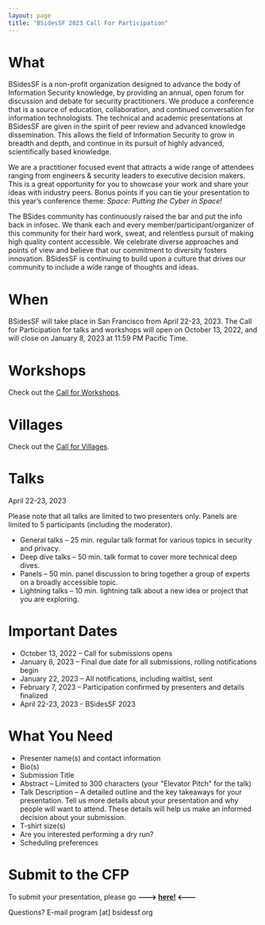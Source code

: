 ```yaml
---
layout: page
title: "BSidesSF 2023 Call For Participation"
---
```


# **What**

BSidesSF is a non-profit organization designed to advance the body of Information Security knowledge, by providing an annual, open forum for discussion and debate for security practitioners. We produce a conference that is a source of education, collaboration, and continued conversation for information technologists. The technical and academic presentations at BSidesSF are given in the spirit of peer review and advanced knowledge dissemination. This allows the field of Information Security to grow in breadth and depth, and continue in its pursuit of highly advanced, scientifically based knowledge.

We are a practitioner focused event that attracts a wide range of attendees ranging from engineers & security leaders to executive decision makers. This is a great opportunity for you to showcase your work and share your ideas with industry peers. Bonus points if you can tie your presentation to this year’s conference theme: _Space: Putting the Cyber in Space!_

The BSides community has continuously raised the bar and put the info back in infosec. We thank each and every member/participant/organizer of this community for their hard work, sweat, and relentless pursuit of making high quality content accessible. We celebrate diverse approaches and points of view and believe that our commitment to diversity fosters innovation. BSidesSF is continuing to build upon a culture that drives our community to include a wide range of thoughts and ideas.

# **When**

BSidesSF will take place in San Francisco from April 22-23, 2023. The Call for Participation for talks and workshops will open on October 13, 2022, and will close on January 8, 2023 at 11:59 PM Pacific Time.

# **Workshops**

Check out the [Call for Workshops](/cfp/workshops).

# **Villages**

Check out the [Call for Villages](/cfp/villages).

# **Talks**

April 22-23, 2023

Please note that all talks are limited to two presenters only. Panels are limited to 5 participants (including the moderator).

- General talks – 25 min. regular talk format for various topics in security and privacy.
- Deep dive talks – 50 min. talk format to cover more technical deep dives.
- Panels – 50 min. panel discussion to bring together a group of experts on a broadly accessible topic.
- Lightning talks – 10 min. lightning talk about a new idea or project that you are exploring.

# **Important Dates**

- October 13, 2022 – Call for submissions opens
- January 8, 2023 – Final due date for all submissions, rolling notifications begin
- January 22, 2023 – All notifications, including waitlist, sent
- February 7, 2023 – Participation confirmed by presenters and details finalized
- April 22-23, 2023 - BSidesSF 2023

# **What You Need**

- Presenter name(s) and contact information
- Bio(s)
- Submission Title
- Abstract – Limited to 300 characters (your "Elevator Pitch" for the talk)
- Talk Description – A detailed outline and the key takeaways for your presentation. Tell us more details about your presentation and why people will want to attend. These details will help us make an informed decision about your submission.
- T-shirt size(s)
- Are you interested performing a dry run?
- Scheduling preferences

# **Submit to the CFP**

To submit your presentation, please go **---> [here!](https://pretalx.com/bsidessf2023) <---**

Questions? E-mail program [at] bsidessf.org
